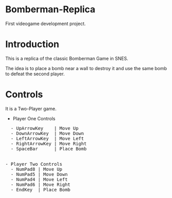 # Bomberman-Replica
First videogame development project.

# Introduction
This is a replica of the classic Bomberman Game in SNES.

The idea is to place a bomb near a wall to destroy it and use the same bomb to defeat the second player.

# Controls

It is a Two-Player game.

- Player One Controls
<pre>
  - UpArrowKey    | Move Up
  - DownArrowKey  | Move Down
  - LeftArrowKey  | Move Left
  - RightArrowKey | Move Right
  - SpaceBar      | Place Bomb
  

- Player Two Controls
  - NumPad8 | Move Up
  - NumPad5 | Move Down
  - NumPad4 | Move Left
  - NumPad6 | Move Right
  - EndKey  | Place Bomb

</pre>


